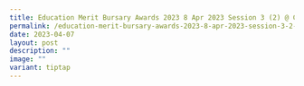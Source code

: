 ```yaml
---
title: Education Merit Bursary Awards 2023 8 Apr 2023 Session 3 (2) @ Cairnhill CC
permalink: /education-merit-bursary-awards-2023-8-apr-2023-session-3-2-cairnhill-cc/
date: 2023-04-07
layout: post
description: ""
image: ""
variant: tiptap
---
```

